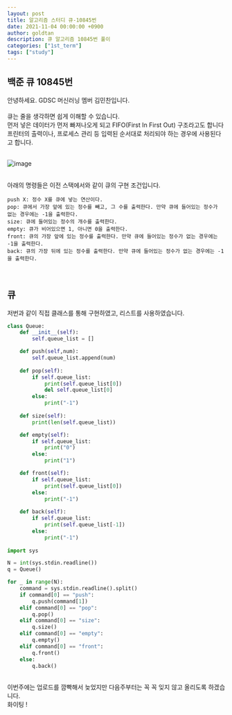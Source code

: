 ```yaml
---
layout: post
title: 알고리즘 스터디 큐-10845번
date: 2021-11-04 00:00:00 +0900
author: goldtan
description: 큐 알고리즘 10845번 풀이
categories: ["1st_term"]
tags: ["study"]
---
```


## 백준 큐 10845번

안녕하세요. GDSC 머신러닝 멤버 김민찬입니다. <br>
<br>
큐는 줄을 생각하면 쉽게 이해할 수 있습니다.<br>
먼저 넣은 데이터가 먼저 빠져나오게 되고 FIFO(First In First Out) 구조라고도 합니다<br>
프린터의 출력이나, 프로세스 관리 등 입력된 순서대로 처리되야 하는 경우에 사용된다고 합니다.<br>
<br>

![image](https://user-images.githubusercontent.com/83542989/141067592-458be077-42b9-4df4-9146-3a39596536cc.png)

<br>
아래의 명령들은 이전 스택에서와 같이 큐의 구현 조건입니다.
<br>

```
push X: 정수 X를 큐에 넣는 연산이다.
pop: 큐에서 가장 앞에 있는 정수를 빼고, 그 수를 출력한다. 만약 큐에 들어있는 정수가 없는 경우에는 -1을 출력한다.
size: 큐에 들어있는 정수의 개수를 출력한다.
empty: 큐가 비어있으면 1, 아니면 0을 출력한다.
front: 큐의 가장 앞에 있는 정수를 출력한다. 만약 큐에 들어있는 정수가 없는 경우에는 -1을 출력한다.
back: 큐의 가장 뒤에 있는 정수를 출력한다. 만약 큐에 들어있는 정수가 없는 경우에는 -1을 출력한다.
```

<br>

## 큐

저번과 같이 직접 클래스를 통해 구현하였고, 리스트를 사용하였습니다.

```python
class Queue:
    def __init__(self):
        self.queue_list = []

    def push(self,num):
        self.queue_list.append(num)
    
    def pop(self):
        if self.queue_list:
            print(self.queue_list[0])
            del self.queue_list[0]
        else:
            print("-1")
    
    def size(self):
        print(len(self.queue_list))

    def empty(self):
        if self.queue_list:
            print("0")
        else:
            print("1")

    def front(self):
        if self.queue_list:
            print(self.queue_list[0])
        else:
            print("-1")
    
    def back(self):
        if self.queue_list:
            print(self.queue_list[-1])
        else:
            print("-1")
        
import sys

N = int(sys.stdin.readline())
q = Queue()

for _ in range(N):
    command = sys.stdin.readline().split()
    if command[0] == "push":
        q.push(command[1])
    elif command[0] == "pop":
        q.pop()
    elif command[0] == "size":
        q.size()
    elif command[0] == "empty":
        q.empty()
    elif command[0] == "front":
        q.front()
    else:
        q.back()
```

<br>
이번주에는 업로드를 깜빡해서 늦었지만 다음주부터는 꼭 꼭 잊지 않고 올리도록 하겠습니다. <br>
화이팅 !
